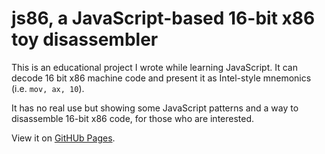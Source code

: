 # js86, a JavaScript-based 16-bit x86 toy disassembler

This is an educational project I wrote while learning JavaScript. It can decode
16 bit x86 machine code and present it as Intel-style mnemonics (i.e. `mov, ax,
10`).

It has no real use but showing some JavaScript patterns and a way to
disassemble 16-bit x86 code, for those who are interested.

View it on [GitHUb Pages](https://binary-manu.github.io/js86/).
